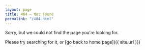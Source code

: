 ```yaml
---
layout: page
title: 404 – Not Found
permalink: "/404.html"
---
```


Sorry, but we could not find the page you're looking for.

Please try searching for it, or [go back to home page]({{ site.url }})